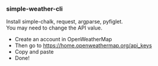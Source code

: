 ### simple-weather-cli
Install simple-chalk, request, argparse, pyfiglet.<br>
You may need to change the API value.
- Create an account in OpenWeatherMap
- Then go to https://home.openweathermap.org/api_keys
- Copy and paste
- Done!
